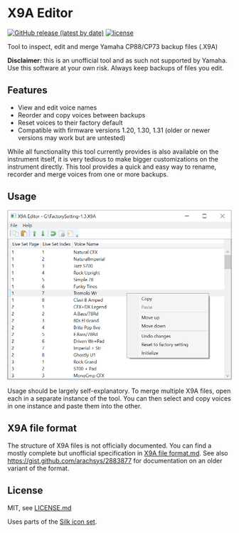 # X9A Editor
[![GitHub release (latest by date)](https://img.shields.io/github/v/release/chausner/X9AEditor)](https://github.com/chausner/X9AEditor/releases/latest)
[![license](https://img.shields.io/github/license/chausner/X9AEditor.svg)](LICENSE.md)

Tool to inspect, edit and merge Yamaha CP88/CP73 backup files (.X9A)

**Disclaimer:** this is an unofficial tool and as such not supported by Yamaha. Use this software at your own risk. Always keep backups of files you edit.

## Features
- View and edit voice names
- Reorder and copy voices between backups
- Reset voices to their factory default
- Compatible with firmware versions 1.20, 1.30, 1.31 (older or newer versions may work but are untested)

While all functionality this tool currently provides is also available on the instrument itself, it is very tedious to make bigger customizations on the instrument directly.
This tool provides a quick and easy way to rename, recorder and merge voices from one or more backups.

## Usage
![Screenshot](screenshot.png)

Usage should be largely self-explanatory. To merge multiple X9A files, open each in a separate instance of the tool. You can then select and copy voices in one instance and paste them into the other.

## X9A file format
The structure of X9A files is not officially documented. You can find a mostly complete but unofficial specification in [X9A file format.md](X9A%20file%20format.md).
See also https://gist.github.com/arachsys/2883877 for documentation on an older variant of the format.

## License
MIT, see [LICENSE.md](LICENSE.md)

Uses parts of the [Silk icon set](http://www.famfamfam.com/lab/icons/silk/).
